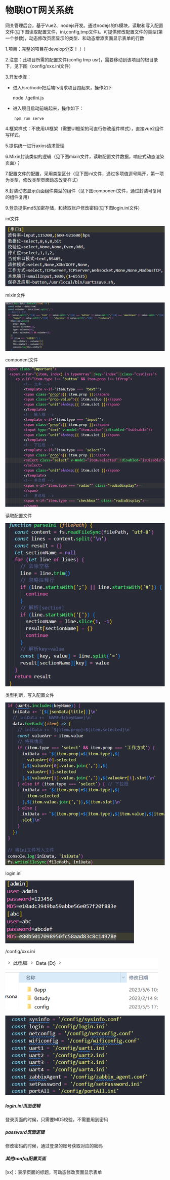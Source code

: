 

# 物联IOT网关系统

网关管理后台，基于Vue2、nodejs开发。通过nodejs的fs模块，读取和写入配置文件(见下图读取配置文件，ini,config,tmp文件)。可提供修改配置文件的类型(第一个参数)，动态修改页面显示的类型、和动态增添页面显示表单的行数

1.项目：完整的项目在develop分支！！！

2.注意：此项目所需的配置文件(config tmp usr)，需要移动到该项目的根目录下，见下图（config/xxx.ini文件）

3.开发步骤：

- 进入/src/node把后端fs请求项目跑起来，操作如下

  node .\getIni.js

- 进入项目启动前端起来，操作如下：

```
    npm run serve
```

4.框架样式：不使用UI框架（需要UI框架的可直行修改组件样式），直接vue2组件写样式。

5.提供统一进行axios请求管理

6.Mixin封装类似的逻辑（见下图mixin文件，读取配置文件数据，响应式动态渲染页面）；

7.配置文件的配置，采用类型区分（见下图ini文件，通过多项值逗号隔开，第一项为类型，修改类型页面动态改变样式）

8.封装动态显示页面组件类型的组件（见下图component文件，通过封装可复用的组件复用）

9.登录提供md5加密存储，和读取账户修改密码(见下图login.ini文件)

ini文件

![1683704001086](assets/1683704001086.png)

mixin文件

![1683704152590](assets/1683704152590.png)

component文件

![1683704235209](assets/1683704235209.png)

读取配置文件

![1683704426907](assets/1683704426907.png)

类型判断，写入配置文件

![1683704390390](assets/1683704390390.png)

login.ini

![1683705973389](assets/1683705973389.png)

/config/xxx.ini

![1683706163932](assets/1683706163932.png)

![1683706136923](assets/1683706136923.png)

##### login.ini页面逻辑

登录页面的时候，只需要MD5校验，不需要用到密码

##### password页面逻辑

修改密码的时候，通过登录的账号获取对应的密码

##### 其他config配置页面

[xx]：表示页面的标题，可动态修改页面显示表单


